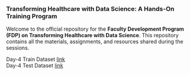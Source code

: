 ### Transforming Healthcare with Data Science: A Hands-On Training Program
Welcome to the official repository for the **Faculty Development Program (FDP) on Transforming Healthcare with Data Science**. This repository contains all the materials, assignments, and resources shared during the sessions.

Day-4 Train Dataset [link](https://drive.google.com/file/d/1jZjDcJYWByKtwRRtJzngSj5Md80nTgax/view?usp=sharing)
<br>
Day-4 Test Dataset [link](https://drive.google.com/file/d/1i6EPPEb64-hSeOTlPlZV1FVcHAx1QDYr/view?usp=sharing)
